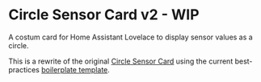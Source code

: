 # Circle Sensor Card v2 - WIP

A costum card for Home Assistant Lovelace to display sensor values as a circle.

This is a rewrite of the original [Circle Sensor Card](https://github.com/custom-cards/circle-sensor-card)
using the current best-practices [boilerplate template](https://github.com/custom-cards/boilerplate-card).
